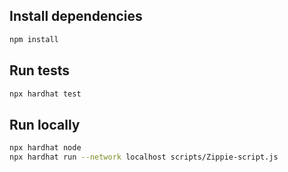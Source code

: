 ## Install dependencies

```bash
npm install
```

## Run tests

```bash
npx hardhat test
```

## Run locally

```bash
npx hardhat node
npx hardhat run --network localhost scripts/Zippie-script.js
```